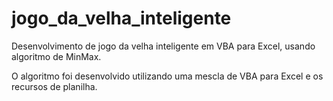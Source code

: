 # jogo_da_velha_inteligente
Desenvolvimento de jogo da velha inteligente em VBA para Excel, usando algoritmo de MinMax.

O algoritmo foi desenvolvido utilizando uma mescla de VBA para Excel e os recursos de planilha.
